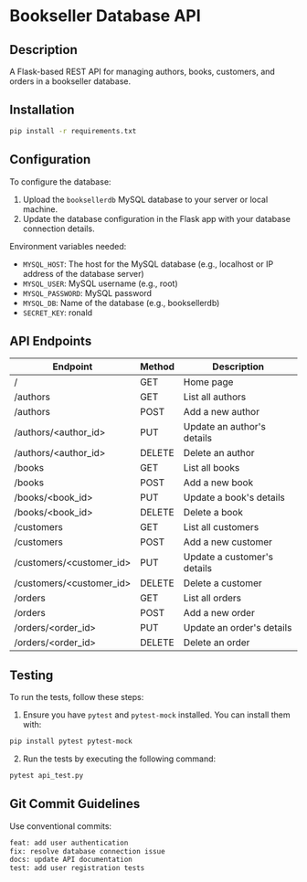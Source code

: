 # Bookseller Database API

## Description
A Flask-based REST API for managing authors, books, customers, and orders in a bookseller database.

## Installation
```bash
pip install -r requirements.txt
```

## Configuration
To configure the database:
1. Upload the ```booksellerdb``` MySQL database to your server or local machine.
2. Update the database configuration in the Flask app with your database connection details.

Environment variables needed:
- ```MYSQL_HOST```: The host for the MySQL database (e.g., localhost or IP address of the database server)
- ```MYSQL_USER```: MySQL username (e.g., root)
- ```MYSQL_PASSWORD```: MySQL password
- ```MYSQL_DB```: Name of the database (e.g., booksellerdb)
- ```SECRET_KEY```: ronald

## API Endpoints
| Endpoint | Method | Description |
|----------|--------|-------------|
| /	| GET	| Home page |
| /authors	| GET	| List all authors |
| /authors	| POST	| Add a new author |
| /authors/<author_id>	| PUT	| Update an author's details |
| /authors/<author_id>	| DELETE	| Delete an author |
| /books	| GET	| List all books |
| /books	| POST	| Add a new book |
| /books/<book_id>	| PUT	| Update a book's details |
| /books/<book_id>	| DELETE	| Delete a book |
| /customers	| GET	| List all customers |
| /customers	| POST	| Add a new customer |
| /customers/<customer_id>	| PUT	| Update a customer's details |
| /customers/<customer_id>	| DELETE	| Delete a customer |
| /orders	| GET	| List all orders |
| /orders	| POST	| Add a new order |
| /orders/<order_id>	| PUT	| Update an order's details |
| /orders/<order_id>	| DELETE	| Delete an order |

## Testing
To run the tests, follow these steps:
1. Ensure you have ```pytest``` and ```pytest-mock``` installed. You can install them with:
```bash
pip install pytest pytest-mock
```
2. Run the tests by executing the following command:
```bash
pytest api_test.py
```

## Git Commit Guidelines
Use conventional commits:
```bash
feat: add user authentication
fix: resolve database connection issue
docs: update API documentation
test: add user registration tests
```
